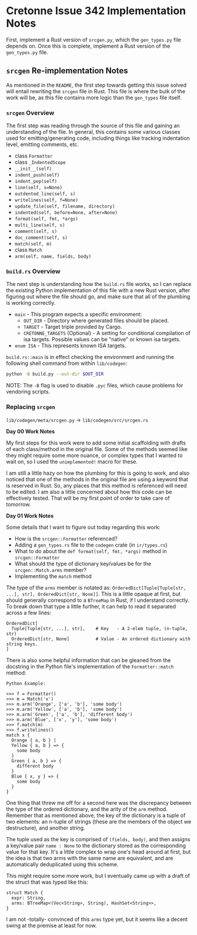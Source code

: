 # Cretonne Issue 342 Implementation Notes

First, implement a Rust version of `srcgen.py`, which the `gen_types.py` file
depends on. Once this is complete, implement a Rust version of the
`gen_types.py` file.

## `srcgen` Re-implementation Notes

As mentioned in the `README`, the first step towards getting this issue solved
will entail rewriting the `srcgen` file in Rust. This file is where the bulk
of the work will be, as this file contains more logic than the `gen_types`
file itself.

### `srcgen` Overview

The first step was reading through the source of this file and gaining an
understanding of the file. In general, this contains some various classes
used for emitting/generating code, including things like tracking indentation
level, emitting comments, etc.

*  class `Formatter`
  * class `_IndentedScope`
  *  `__init__(self)`
  *  `indent_push(self)`
  *  `indent_pop(self)`
  *  `line(self, s=None)`
  *  `outdented_line(self, s)`
  *  `writelines(self, f=None)`
  *  `update_file(self, filename, directory)`
  *  `indented(self, before=None, after=None)`
  *  `format(self, fmt, *args)`
  *  `multi_line(self, s)`
  *  `comment(self, s)`
  *  `doc_comment(self, s)`
  *  `match(self, m)`
*  class `Match`
  *  `arm(self, name, fields, body)`

### `build.rs` Overview

The next step is understanding how the `build.rs` file works, so I can replace
the existing Python implementation of this file with a new Rust version,
after figuring out where the file should go, and make sure that all of the
plumbing is working correctly.

*  `main` - This program expects a specific environment:
    *  `OUT_DIR` - Directory where generated files should be placed.
    *  `TARGET` - Target triple provided by Cargo.
    *  `CRETONNE_TARGETS` (Optional) -  A setting for conditional compilation
        of isa targets. Possible values can be "native" or known isa targets.
*  `enum ISA` - This represents known ISA targets.

`build.rs::main` is in effect checking the environment and running the
following shell command from within `lib/codegen`:

```sh
python -B build.py --out-dir $OUT_DIR
```

NOTE: The `-B` flag is used to disable `.pyc` files, which cause problems
for vendoring scripts.

### Replacing `srcgen`

`lib/codegen/meta/srcgen.py` -> `lib/codegen/src/srcgen.rs`

__Day 00 Work Notes__

My first steps for this work were to add some initial scaffolding with drafts
of each class/method in the original file. Some of the methods seemed like
they might require some more nuance, or complex types that I wanted to
wait on, so I used the `unimplemented!` macro for these.

I am still a little hazy on how the plumbing for this is going to work, and
also noticed that one of the methods in the original file are using a keyword
that is reserved in Rust. So, any places that this method is referenced will
need to be edited. I am also a little concerned about how this code can
be effectively tested. That will be my first point of order to take care of
tomorrow.

__Day 01 Work Notes__

Some details that I want to figure out today regarding this work:

*  How is the `srcgen::Formatter` referenced?
*  Adding a `gen_types.rs` file to the `codegen` crate (in `ir/types.rs`)
*  What to do about the `def format(self, fmt, *args)` method in `srcgen::Formatter`
*  What should the type of dictionary key/values be for the `srcgen::Match.arms` member?
*  Implementing the `match` method

The type of the `arms` member is notated as: `OrderedDict[Tuple[Tuple[str, ...], str], OrderedDict[str, None]]`.
This is a little opaque at first, but should generally correspond to a
`BTreeMap` in Rust, if I understand correctly. To break down that type a little
further, it can help to read it separated across a few lines:

```
OrderedDict[
  Tuple[Tuple[str, ...], str],    # Key   - A 2-elem tuple, (n-tuple, str)
  OrderedDict[str, None]          # Value - An ordered dictionary with string keys.
]
```

There is also some helpful information that can be gleaned from the docstring
in the Python file's implementation of the `Formatter::match` method:

```
Python Example:

>>> f = Formatter()
>>> m = Match('x')
>>> m.arm('Orange', ['a', 'b'], 'some body')
>>> m.arm('Yellow', ['a', 'b'], 'some body')
>>> m.arm('Green', ['a', 'b'], 'different body')
>>> m.arm('Blue', ['x', 'y'], 'some body')
>>> f.match(m)
>>> f.writelines()
match x {
  Orange { a, b } |
  Yellow { a, b } => {
    some body
  }
  Green { a, b } => {
    different body
  }
  Blue { x, y } => {
    some body
  }
}
```

One thing that threw me off for a second here was the discrepancy between the
type of the ordered dictionary, and the arity of the `arm` method. Remember
that as mentioned above, the key of the dictionary is a tuple of two elements:
an n-tuple of strings (these are the members of the object we destructure),
and another string.

The tuple used as the key is comprised of `(fields, body)`, and then assigns
a key/value pair `name : None` to the dictionary stored as the corresponding
value for that key. It's a little complex to wrap one's head around at first,
but the idea is that two arms with the same name are equivalent, and are
automatically deduplicated using this scheme.

This might require some more work, but I eventually came up with a draft of
the struct that was typed like this:

```
struct Match {
  expr: String,
  arms: BTreeMap<(Vec<String>, String), HashSet<String>>,
}
```

I am not -totally- convinced of this `arms` type yet, but it seems like a
decent swing at the premise at least for now.

